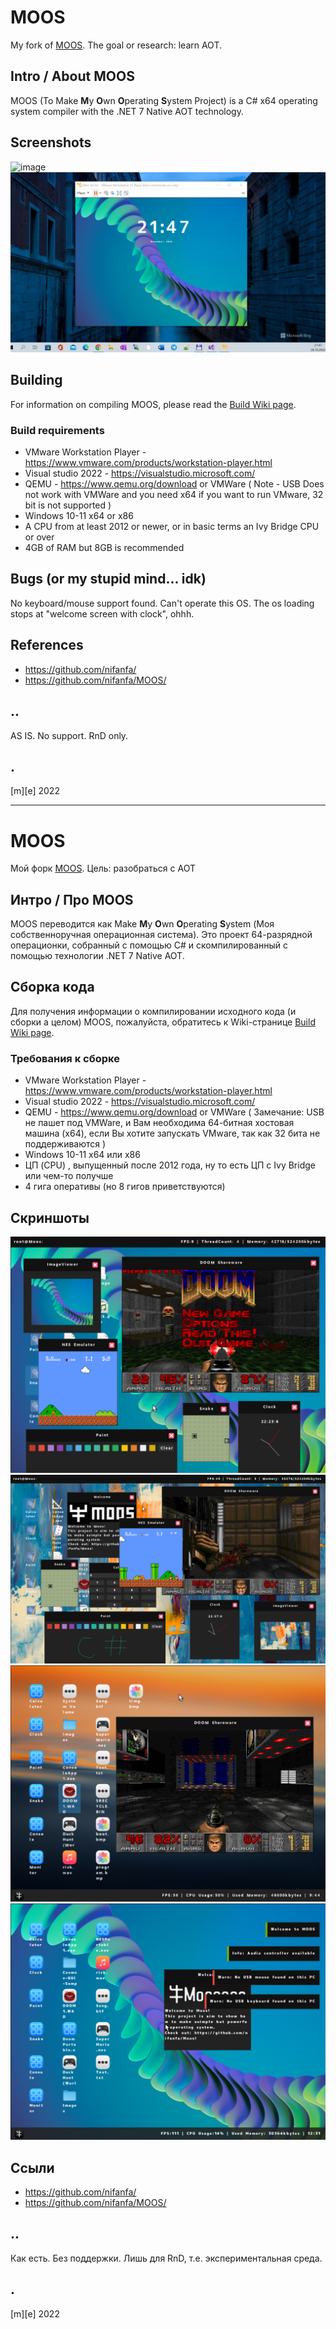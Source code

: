 # MOOS
My fork of [MOOS](https://github.com/nifanfa/MOOS/). The goal or research: learn AOT.

## Intro / About MOOS 
MOOS (To Make **M**y **O**wn **O**perating **S**ystem Project) is a C# x64 operating system compiler with the .NET 7 Native AOT technology.

## Screenshots
![image](Images/screenshot.png)
![image 1](Images/screenshot1.png)

## Building
For information on compiling MOOS, please read the [Build Wiki page](https://github.com/nifanfa/MOOS/wiki/How-do-you-build-or-compile-MOOS%3F).

### Build requirements
- VMware Workstation Player - https://www.vmware.com/products/workstation-player.html
- Visual studio 2022 - https://visualstudio.microsoft.com/
- QEMU - https://www.qemu.org/download or VMWare ( Note - USB Does not work with VMWare and you need x64 if you want to run VMware, 32 bit is not supported )
- Windows 10-11 x64 or x86
- A CPU from at least 2012 or newer, or in basic terms an Ivy Bridge CPU or over
- 4GB of RAM but 8GB is recommended

## Bugs (or my stupid mind... idk)
No keyboard/mouse support found. Can't operate this OS. The os loading stops at "welcome screen with clock", ohhh. 

## References
- https://github.com/nifanfa/ 
- https://github.com/nifanfa/MOOS/


## ..
AS IS. No support. RnD only.

## .
[m][e] 2022


-------------------

# MOOS
Мой форк [MOOS](https://github.com/nifanfa/MOOS/). Цель: разобраться с AOT

## Интро / Про MOOS 
MOOS переводится как Make **M**y **O**wn **O**perating **S**ystem (Моя собственноручная операционная система). Это проект 64-разрядной операционки, собранный с помощью C# и скомпилированный с помощью технологии .NET 7 Native AOT.

## Сборка кода
Для получения информации о компилировании исходного кода (и сборки а целом) MOOS, пожалуйста, обратитесь к Wiki-странице [Build Wiki page](https://github.com/nifanfa/MOOS/wiki/How-do-you-build-or-compile-MOOS%3F).

### Требования к сборке
- VMware Workstation Player - https://www.vmware.com/products/workstation-player.html
- Visual studio 2022 - https://visualstudio.microsoft.com/
- QEMU - https://www.qemu.org/download or VMWare ( Замечание: USB не пашет под VMWare, и Вам необходима 64-битная хостовая машина (x64), если Вы хотите запускать VMware, так как 32 бита не поддерживаются )
- Windows 10-11 x64 или x86
- ЦП (CPU) , выпущенный после 2012 года, ну то есть ЦП с Ivy Bridge или чем-то получше
- 4 гига оперативы (но 8 гигов приветствуются)

## Скриншоты
![image](Images/Screenshot0.png)
![image1](Images/Screenshot1.png)
![image2](Images/Screenshot2.png)
![image3](Images/Screenshot3.png)


## Ссыли
- https://github.com/nifanfa/ 
- https://github.com/nifanfa/MOOS/


## ..
Как есть. Без поддержки. Лишь для RnD, т.е. экспериментальная среда.

## .
[m][e] 2022

